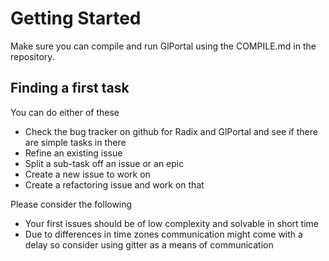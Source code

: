 # Getting Started
Make sure you can compile and run GlPortal using the COMPILE.md in the repository.

## Finding a first task
You can do either of these
- Check the bug tracker on github for Radix and GlPortal and see if there are simple tasks in there
- Refine an existing issue
- Split a sub-task off an issue or an epic
- Create a new issue to work on
- Create a refactoring issue and work on that

Please consider the following
- Your first issues should be of low complexity and solvable in short time
- Due to differences in time zones communication might come with a delay so consider using gitter as a means of communication
